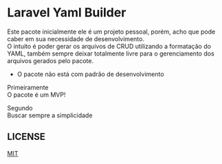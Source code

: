 # Laravel Yaml Builder  

Este pacote inicialmente ele é um projeto pessoal, porém, acho que pode caber em sua necessidade de desenvolvimento.  
O intuito é poder gerar os arquivos de CRUD utilizando a formatação do YAML, também sempre deixar totalmente livre para o gerenciamento dos arquivos gerados pelo pacote.  
  
- O pacote não está com padrão de desenvolvimento

Primeiramente  
O pacote é um MVP!  

Segundo  
Buscar sempre a simplicidade  
  
## LICENSE  
[MIT](./LICENSE.md)
